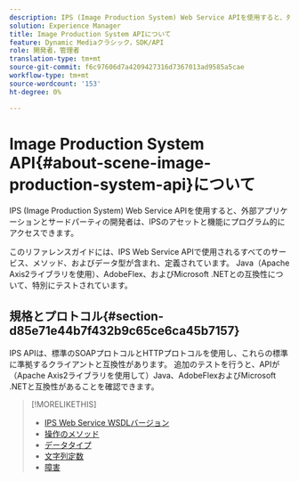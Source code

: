 ```yaml
---
description: IPS (Image Production System) Web Service APIを使用すると、外部アプリケーションとサードパーティの開発者は、IPSのアセットと機能にプログラム的にアクセスできます。
solution: Experience Manager
title: Image Production System APIについて
feature: Dynamic Mediaクラシック，SDK/API
role: 開発者，管理者
translation-type: tm+mt
source-git-commit: f6c97606d7a4209427316d7367013ad9585a5cae
workflow-type: tm+mt
source-wordcount: '153'
ht-degree: 0%

---
```



# Image Production System API{#about-scene-image-production-system-api}について

IPS (Image Production System) Web Service APIを使用すると、外部アプリケーションとサードパーティの開発者は、IPSのアセットと機能にプログラム的にアクセスできます。

このリファレンスガイドには、IPS Web Service APIで使用されるすべてのサービス、メソッド、およびデータ型が含まれ、定義されています。 Java（Apache Axis2ライブラリを使用）、AdobeFlex、およびMicrosoft .NETとの互換性について、特別にテストされています。

## 規格とプロトコル{#section-d85e71e44b7f432b9c65ce6ca45b7157}

IPS APIは、標準のSOAPプロトコルとHTTPプロトコルを使用し、これらの標準に準拠するクライアントと互換性があります。 追加のテストを行うと、APIが（Apache Axis2ライブラリを使用して）Java、AdobeFlexおよびMicrosoft .NETと互換性があることを確認できます。

>[!MORELIKETHIS]
>
>* [IPS Web Service WSDLバージョン](c-wsdl-versions.md#concept-aff3e13f3b59486882260b5f2e962226)
>* [操作のメソッド](operations/c-operations-intro/c-methods/c-methods.md)
>* [データタイプ](types/c-data-types/c-data-types.md#concept-dcf2ce73ff334e22bc4c634e3a0a50a6)
>* [文字列定数](string-constants/c-string-constants/c-string-constants.md)
>* [障害](faults/c-faults/c-faults.md#concept-28c5e495f39443ecab05384d8cf8ab6b)

